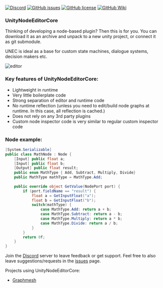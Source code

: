 [![Discord](https://img.shields.io/discord/361769369404964864.svg)](https://discord.gg/qgPrHv4)
[![GitHub issues](https://img.shields.io/github/issues/Siccity/UnityNodeEditorCore.svg)](https://github.com/Siccity/UnityNodeEditorCore/issues)
[![GitHub license](https://img.shields.io/badge/license-MIT-blue.svg)](https://raw.githubusercontent.com/Siccity/UnityNodeEditorCore/master/LICENSE.md)
[![GitHub Wiki](https://img.shields.io/badge/wiki-available-brightgreen.svg)](https://github.com/Siccity/UnityNodeEditorCore/wiki)

### UnityNodeEditorCore
Thinking of developing a node-based plugin? Then this is for you. You can download it as an archive and unpack to a new unity project, or connect it as git submodule.

UNEC is ideal as a base for custom state machines, dialogue systems, decision makers etc.

![editor](https://user-images.githubusercontent.com/6402525/31379481-a9c15950-adae-11e7-91c4-387dd020261e.png)

### Key features of UnityNodeEditorCore:
* Lightweight in runtime
* Very little boilerplate code
* Strong separation of editor and runtime code
* No runtime reflection (unless you need to edit/build node graphs at runtime. In this case, all reflection is cached.)
* Does not rely on any 3rd party plugins
* Custom node inspector code is very similar to regular custom inspector code

### Node example:
```csharp
[System.Serializable]
public class MathNode : Node {
    [Input] public float a;
    [Input] public float b;
    [Output] public float result;
    public enum MathType { Add, Subtract, Multiply, Divide}
    public MathType mathType = MathType.Add;
    
    public override object GetValue(NodePort port) {
        if (port.fieldName == "result") {
            float a = GetInputFloat("a");
            float b = GetInputFloat("b");
            switch(mathType) {
                case MathType.Add: return a + b;
                case MathType.Subtract: return a - b;
                case MathType.Multiply: return a * b;
                case MathType.Divide: return a / b;
            }
        }
        return 0f;
    }
}
```

Join the [Discord](https://discord.gg/qgPrHv4 "Join Discord server") server to leave feedback or get support.
Feel free to also leave suggestions/requests in the [issues](https://github.com/Siccity/UnityNodeEditorCore/issues "Go to Issues") page.

Projects using UnityNodeEditorCore:
* [Graphmesh](https://github.com/Siccity/Graphmesh "Go to github page")
